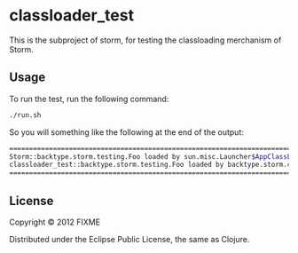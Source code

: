 # classloader_test

This is the subproject of storm, for testing the classloading merchanism
of Storm.

## Usage

To run the test, run the following command:
```bash
./run.sh
```

So you will something like the following at the end of the output:

```bash
=======================================================================
Storm::backtype.storm.testing.Foo loaded by sun.misc.Launcher$AppClassLoader@425224ee
classloader_test::backtype.storm.testing.Foo loaded by backtype.storm.classloader.TopologyClassLoader@31d520c4
=======================================================================
```

## License

Copyright © 2012 FIXME

Distributed under the Eclipse Public License, the same as Clojure.
